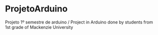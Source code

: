 # ProjetoArduino
Projeto 1º semestre de arduino / Project  in Arduino done by students from 1st grade of Mackenzie University
